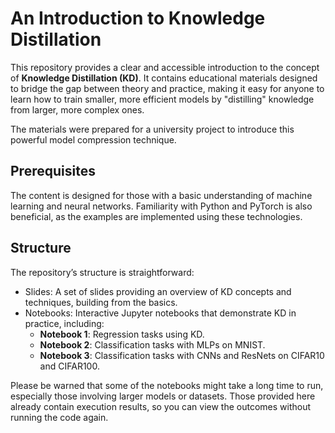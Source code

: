 # An Introduction to Knowledge Distillation

This repository provides a clear and accessible introduction to the concept of **Knowledge Distillation (KD)**. It contains educational materials designed to bridge the gap between theory and practice, making it easy for anyone to learn how to train smaller, more efficient models by "distilling" knowledge from larger, more complex ones.

The materials were prepared for a university project to introduce this powerful model compression technique.

## Prerequisites

The content is designed for those with a basic understanding of machine learning and neural networks. Familiarity with Python and PyTorch is also beneficial, as the examples are implemented using these technologies.

## Structure
The repository’s structure is straightforward:
- Slides: A set of slides providing an overview of KD concepts and techniques, building from the basics.
- Notebooks: Interactive Jupyter notebooks that demonstrate KD in practice, including:
  - **Notebook 1**: Regression tasks using KD.
  - **Notebook 2**: Classification tasks with MLPs on MNIST.
  - **Notebook 3**: Classification tasks with CNNs and ResNets on CIFAR10 and CIFAR100.

Please be warned that some of the notebooks might take a long time to run, especially those involving larger models or datasets. Those provided here already contain execution results, so you can view the outcomes without running the code again.

